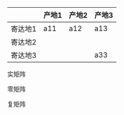 |         | 产地1 | 产地2 | 产地3 |
| ------- | ----- | ----- | ----- |
| 寄达地1 | a11   | a12   | a13   |
| 寄达地2 |       |       |       |
| 寄达地3 |       |       | a33   |

实矩阵

零矩阵

复矩阵